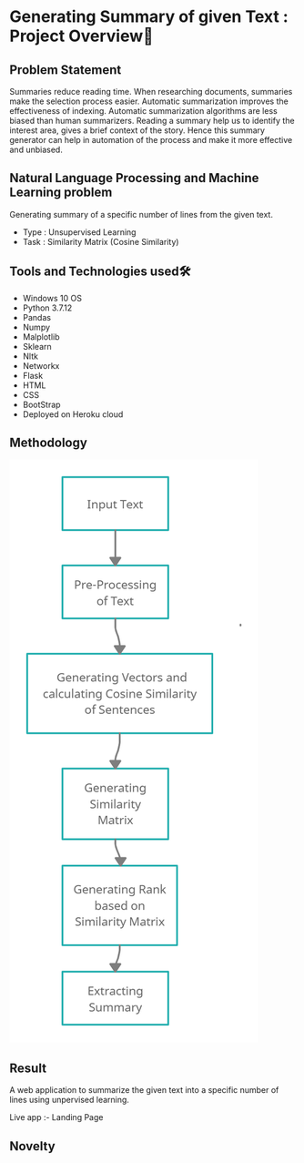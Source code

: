 # Generating Summary of given Text : Project Overview🎯
## Problem Statement
Summaries reduce reading time. When researching documents, summaries make the selection process easier. Automatic summarization improves the effectiveness of indexing. Automatic summarization algorithms are less biased than human summarizers. Reading a summary help us to identify the interest area, gives a brief context of the story.
Hence this summary generator can help in automation of the process and make it more effective and unbiased.

## Natural Language Processing and Machine Learning problem
Generating summary of a specific number of lines from the given text. 
* Type : Unsupervised Learning
* Task : Similarity Matrix (Cosine Similarity)

## Tools and Technologies used🛠
* Windows 10 OS
* Python 3.7.12
* Pandas
* Numpy
* Malplotlib
* Sklearn
* Nltk
* Networkx
* Flask
* HTML
* CSS
* BootStrap
* Deployed on Heroku cloud

## Methodology

![](Methodology.jpg)

## Result
A web application to summarize the given text into a specific number of lines using unpervised learning.

Live app :- 
Landing Page

## Novelty
